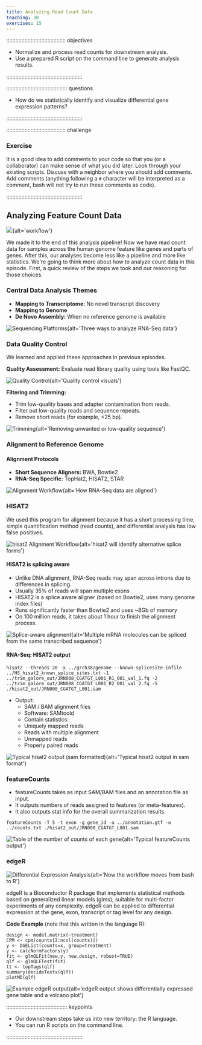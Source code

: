 ```yaml
---
title: Analyzing Read Count Data
teaching: 30
exercises: 15
---
```


::::::::::::::::::::::::::::::::::::::: objectives

- Normalize and process read counts for downstream analysis.
- Use a prepared R script on the command line to generate analysis results.

::::::::::::::::::::::::::::::::::::::::::::::::::

:::::::::::::::::::::::::::::::::::::::: questions

- How do we statistically identify and visualize differential gene expression patterns?

::::::::::::::::::::::::::::::::::::::::::::::::::


:::::::::::::::::::::::::::::::::::::::  challenge

### Exercise

It is a good idea to add comments to your code so that you (or a collaborator) can make sense of what you did later.
Look through your existing scripts. Discuss with a neighbor where you should add comments. Add comments (anything following
a `#` character will be interpreted as a comment, bash will not try to run these comments as code).

::::::::::::::::::::::::::::::::::::::::::::::::::

## Analyzing Feature Count Data

![](fig/rna-seq-workflow.png){alt='workflow'}

We made it to the end of this analysis pipeline! Now we have read count data for samples across the human genome feature like genes and parts of genes. After this, our analyses become less like a pipeline and more like statistics. We're going to think more about how to analyze count data in this episode. First, a quick review of the steps we took and our reasoning for those choices.

### Central Data Analysis Themes

- **Mapping to Transcriptome:** No novel transcript discovery
- **Mapping to Genome**
- **De Novo Assembly:** When no reference genome is available

![Sequencing Platforms](./fig/Major_Themes.png){alt='Three ways to analyze RNA-Seq data'}

### Data Quality Control
We learned and applied these approaches in previous episodes.

**Quality Assessment:** Evaluate read library quality using tools like FastQC.

![Quality Control](./fig/QC.png){alt='Quality control visuals'}

**Filtering and Trimming:**
  - Trim low-quality bases and adapter contamination from reads.
  - Filter out low-quality reads and sequence repeats.
  - Remove short reads (for example, <25 bp).
  
![Trimming](./fig/trimming.png){alt='Removing unwanted or low-quality sequence'}

### Alignment to Reference Genome

#### Alignment Protocols

- **Short Sequence Aligners:** BWA, Bowtie2
- **RNA-Seq Specific:** TopHat2, HISAT2, STAR

![Alignment Workflow](./fig/alignment.png){alt='How RNA-Seq data are aligned'}

### HISAT2
We used this program for alignment because it has a short processing time, simple quantification method (read counts), and differential analysis has low false positives.

![hisat2 Alignment Workflow](./fig/hisat2_workflow.png){alt='hisat2 will identify alternative splice forms'}

#### HISAT2 is splicing aware
- Unlike DNA alignment, RNA-Seq reads may span across introns due to differences in splicing.
- Usually 35% of reads will span multiple exons
- HISAT2 is a splice aware aligner (based on Bowtie2, uses many genome index files)
- Runs significantly faster than Bowtie2 and uses ~8Gb of memory
- On 100 million reads, it takes about 1 hour to finish the alignment process.

![Splice-aware alignment](./fig/splice_aware.png){alt='Multiple mRNA molecules can be spliced from the same transcribed sequence'}

#### RNA-Seq: HISAT2 output
```
hisat2 --threads 20 -x ../grch38/genome --known-splicesite-infile ../HS_hisat2_known_splice_sites.txt -1 ../trim_galore_out/JRN008_CGATGT_L001_R1_001_val_1.fq -2 ../trim_galore_out/JRN008_CGATGT_L001_R2_001_val_2.fq -S ./hisat2_out/JRN008_CGATGT_L001.sam
```

- Output:
  - SAM / BAM  alignment files
  - Software: SAMtoold
  - Contain statistics:
  - Uniquely mapped reads
  - Reads with multiple alignment
  - Unmapped reads
  - Properly paired reads

![Typical hisat2 output (sam formatted)](./fig/sam_file.png){alt='Typical hisat2 output in sam format'}

### featureCounts

- featureCounts takes as input SAM/BAM files and an annotation file as input.
- It outputs numbers of reads assigned to features (or meta-features). 
- It also outputs stat info for the overall summarization results.

```
featureCounts -T 5 -t exon -g gene_id -a ../annotation.gtf -o ../counts.txt ./hisat2_out/JRN008_CGATGT_L001.sam
```
![Table of the number of counts of each gene](./fig/count_table.png){alt='Typical featureCounts output'}

### edgeR
![Differential Expression Analysis](./fig/hisat2_workflow3.png){alt='Now the workflow moves from bash to R'}

edgeR is a Bioconductor R package that implements statistical methods based on generalized linear models (glms), suitable for multi-factor experiments of any complexity. edgeR can be applied to differential expression at the gene, exon, transcript or tag level for any design.

**Code Example** (note that this written in the language R):
  ```
  design <- model.matrix(~treatment)
  CPM <- cpm(counts[2:ncol(counts)])
  y <- DGEList(counts=x, group=treatment)
  y <- calcNormFactors(y)
  fit <- glmQLFit(new.y, new.design, robust=TRUE)
  qlf <- glmQLFTest(fit)
  tt <- topTags(qlf)
  summary(decideTests(qlf))
  plotMD(qlf)
  ```
  
![Example edgeR output](./fig/edgeR.png){alt='edgeR output shows differentially expressed gene table and a volcano plot'}

:::::::::::::::::::::::::::::::::::::::: keypoints

- Our downstream steps take us into new territory: the R language.
- You can run R scripts on the command line.

::::::::::::::::::::::::::::::::::::::::::::::::::


